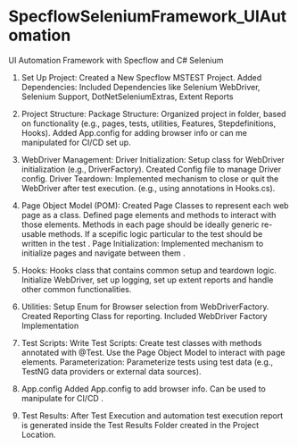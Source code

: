 # SpecflowSeleniumFramework_UIAutomation
UI Automation Framework with Specflow and C# Selenium


1. Set Up Project:
Created a New Specflow MSTEST Project.
Added Dependencies: Included Dependencies like Selenium WebDriver, Selenium Support, DotNetSeleniumExtras, Extent Reports

2. Project Structure:
Package Structure: Organized project in folder, based on functionality (e.g., pages, tests, utilities, Features, Stepdefinitions, Hooks).
Added App.config for adding browser info or can me manipulated for CI/CD set up.

3. WebDriver Management:
Driver Initialization: Setup class for WebDriver initialization (e.g., DriverFactory). Created Config file to manage Driver config.
Driver Teardown: Implemented mechanism to close or quit the WebDriver after test execution. (e.g., using annotations in Hooks.cs).

4. Page Object Model (POM):
Created Page Classes to represent each web page as a class.
Defined page elements and methods to interact with those elements. Methods in each page should be ideally generic re-usable methods. If a scepific logic particular to the test should be written in the test .
Page Initialization: Implemented mechanism to initialize pages and navigate between them .

5. Hooks:
Hooks class that contains common setup and teardown logic. Initialize WebDriver, set up logging, set up extent reports and handle other common functionalities.

6. Utilities:
Setup Enum for Browser selection from WebDriverFactory.
Created Reporting Class for reporting.
Included WebDriver Factory Implementation

7. Test Scripts:
Write Test Scripts: Create test classes with methods annotated with @Test. Use the Page Object Model to interact with page elements.
Parameterization: Parameterize tests using test data (e.g., TestNG data providers or external data sources).

8. App.config
Added App.config to add browser info. Can be used to manipulate for CI/CD .

9. Test Results:
After Test Execution and automation test execution report is generated inside the Test Results Folder created in the Project Location.
